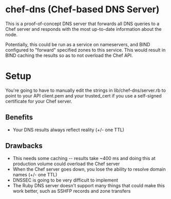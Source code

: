 chef-dns (Chef-based DNS Server)
============================

This is a proof-of-concept DNS server that forwards all DNS queries to a Chef
server and responds with the most up-to-date information about the node.

Potentially, this could be run as a service on nameservers, and BIND configured
to "forward" specified zones to this service. This would result in BIND caching
the results so as to not overload the Chef API.

# Setup
You're going to have to manually edit the strings in lib/chef-dns/server.rb to
point to your API client.pem and your trusted_cert if you use a self-signed
certificate for your Chef server.

## Benefits
* Your DNS results always reflect reality (+/- one TTL)

## Drawbacks
* This needs some caching -- results take ~400 ms and doing this at production
  volume could overload the Chef server
* When the Chef server goes down, you lose the ability to resolve domain names
  (+/- one TTL)
* DNSSEC is going to be very difficult to implement
* The Ruby DNS server doesn't support many things that could make this work
  better, such as SSHFP records and zone transfers
